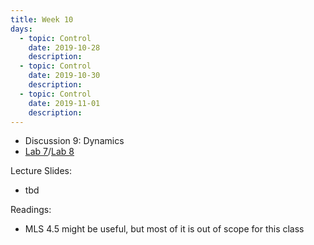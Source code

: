 ```yaml
---
title: Week 10
days:
  - topic: Control
    date: 2019-10-28
    description: 
  - topic: Control
    date: 2019-10-30
    description: 
  - topic: Control
    date: 2019-11-01
    description: 
---
```


- Discussion 9: Dynamics
-  [Lab 7](../assets/labs/lab3/partialLab7.zip)/[Lab 8](../assets/labs/lab3/lab8.zip)

Lecture Slides:
- tbd

Readings:
- MLS 4.5 might be useful, but most of it is out of scope for this class


